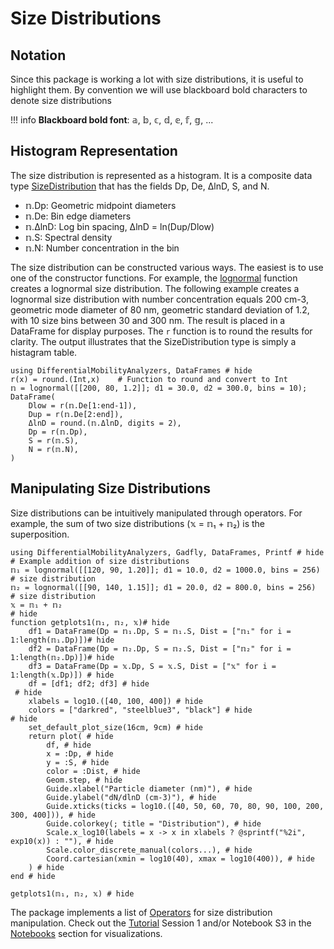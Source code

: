 # Size Distributions

## Notation
Since this package is working a lot with size distributions, it is useful to highlight them. By convention we will use blackboard bold characters to denote size distributions

!!! info
    **Blackboard bold font**: 𝕒, 𝕓, 𝕔, 𝕕, 𝕖, 𝕗, 𝕘, ...

## Histogram Representation
The size distribution is represented as a histogram. It is a composite data type [SizeDistribution](@ref) that has the fields Dp, De, ΔlnD, S, and N. 

- 𝕟.Dp: Geometric midpoint diameters
- 𝕟.De: Bin edge diameters
- 𝕟.ΔlnD: Log bin spacing, ΔlnD = ln(Dup/Dlow)
- 𝕟.S: Spectral density
- 𝕟.N: Number concentration in the bin

The size distribution can be constructed various ways. The easiest is to use one of the constructor functions. For example, the [lognormal](@ref) function creates a lognormal size distribution. The following example creates a lognormal size distribution with number concentration equals 200 cm-3, geometric mode diameter of 80 nm, geometric standard deviation of 1.2, with 10 size bins between 30 and 300 nm. The result is placed in a DataFrame for display purposes. The ```r``` function is to round the results for clarity. The output illustrates that the SizeDistribution type is simply a histagram table.

```@example
using DifferentialMobilityAnalyzers, DataFrames # hide
r(x) = round.(Int,x)    # Function to round and convert to Int
𝕟 = lognormal([[200, 80, 1.2]]; d1 = 30.0, d2 = 300.0, bins = 10);
DataFrame(
    Dlow = r(𝕟.De[1:end-1]),
    Dup = r(𝕟.De[2:end]),
    ΔlnD = round.(𝕟.ΔlnD, digits = 2),
    Dp = r(𝕟.Dp),
    S = r(𝕟.S),
    N = r(𝕟.N),
)
```

## Manipulating Size Distributions
Size distributions can be intuitively manipulated through operators. For example, the sum of two size distributions (𝕩 = 𝕟₁ + 𝕟₂) is the superposition. 

```@example
using DifferentialMobilityAnalyzers, Gadfly, DataFrames, Printf # hide
# Example addition of size distributions
𝕟₁ = lognormal([[120, 90, 1.20]]; d1 = 10.0, d2 = 1000.0, bins = 256)   # size distribution
𝕟₂ = lognormal([[90, 140, 1.15]]; d1 = 20.0, d2 = 800.0, bins = 256)    # size distribution
𝕩 = 𝕟₁ + 𝕟₂
# hide
function getplots1(𝕟₁, 𝕟₂, 𝕩)# hide
    df1 = DataFrame(Dp = 𝕟₁.Dp, S = 𝕟₁.S, Dist = ["𝕟₁" for i = 1:length(𝕟₁.Dp)])# hide
    df2 = DataFrame(Dp = 𝕟₂.Dp, S = 𝕟₂.S, Dist = ["𝕟₂" for i = 1:length(𝕟₂.Dp)])# hide
    df3 = DataFrame(Dp = 𝕩.Dp, S = 𝕩.S, Dist = ["𝕩" for i = 1:length(𝕩.Dp)]) # hide
    df = [df1; df2; df3] # hide
 # hide
    xlabels = log10.([40, 100, 400]) # hide
    colors = ["darkred", "steelblue3", "black"] # hide
# hide
    set_default_plot_size(16cm, 9cm) # hide
    return plot( # hide
        df, # hide
        x = :Dp, # hide
        y = :S, # hide
        color = :Dist, # hide
        Geom.step, # hide
        Guide.xlabel("Particle diameter (nm)"), # hide
        Guide.ylabel("dN/dlnD (cm-3)"), # hide
        Guide.xticks(ticks = log10.([40, 50, 60, 70, 80, 90, 100, 200, 300, 400])), # hide
        Guide.colorkey(; title = "Distribution"), # hide
        Scale.x_log10(labels = x -> x in xlabels ? @sprintf("%2i", exp10(x)) : ""), # hide
        Scale.color_discrete_manual(colors...), # hide
        Coord.cartesian(xmin = log10(40), xmax = log10(400)), # hide
    ) # hide
end # hide

getplots1(𝕟₁, 𝕟₂, 𝕩) # hide
```

The package implements a list of [Operators](@ref) for size distribution manipulation. Check out the [Tutorial](@ref) Session 1 and/or Notebook S3 in the [Notebooks](@ref) section for visualizations.